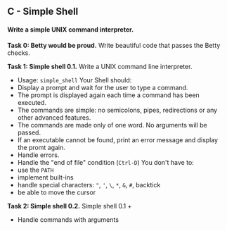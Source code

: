 ## C - Simple Shell
#### Write a simple UNIX command interpreter.

**Task 0: Betty would be proud.**
Write beautiful code that passes the Betty checks.

**Task 1: Simple shell 0.1.**
Write a UNIX command line interpreter.
- Usage: `simple_shell`
Your Shell should:
- Display a prompt and wait for the user to type a command.
- The prompt is displayed again each time a command has been executed.
- The commands are simple: no semicolons, pipes, redirections or any other advanced features.
- The commands are made only of one word. No arguments will be passed.
- If an executable cannot be found, print an error message and display the promt again.
- Handle errors.
- Handle the "end of file" condition (`Ctrl-D`)
You don't have to:
- use the `PATH`
- implement built-ins
- handle special characters: `"`, `'`, `\`, `*`, `&`, `#`, backtick
- be able to move the cursor

**Task 2: Simple shell 0.2.**
Simple shell 0.1 +
- Handle commands with arguments
